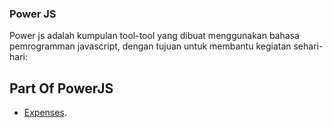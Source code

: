 ### Power JS 

Power js adalah kumpulan tool-tool yang dibuat menggunakan bahasa pemrogramman javascript, dengan tujuan untuk membantu kegiatan sehari-hari:

## Part Of PowerJS
- [Expenses](https://github.com/AryAntara/PowerJS/blob/main/Expenses.md).
